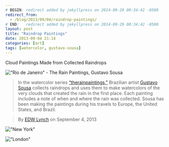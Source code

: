 ```yaml
---
# BEGIN: redirect added by jekyllpress on 2014-09-29 00:34:42 -0500
redirect_from:
  - /blog/2013/09/04/raindrop-paintings/
# END:   redirect added by jekyllpress on 2014-09-29 00:34:42 -0500
layout: post
title: "Raindrop Paintings"
date: 2013-09-04 21:14
categories: [art]
tags: [watercolor, gustavo-sousa]
---
```

Cloud Paintings Made from Collected Raindrops

!["Rio de Janeiro" - The Rain Paintings, Gustavo Sousa](/images/therainpaintings-riodejanerio.jpg) 

> In the watercolor series
[“therainpaintings,”](http://therainpaintings.tumblr.com/) Brazilian
artist [Gustavo Sousa](https://twitter.com/gustavoluzsousa) collects
raindrops and uses them to make watercolors of the very clouds that
created the rain in the first place. Each painting includes a note of
when and where the rain was collected. Sousa has been making the
paintings during his travels to Europe, the United States, and Brazil.

> By [EDW Lynch](http://laughingsquid.com/author/edwlynch/ "EDW Lynch") on September 4, 2013

!["New York"](/images/therainpaintings-newyork.jpg ) 

!["London"](/images/therainpaintings-london.jpg ) 
